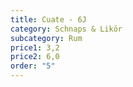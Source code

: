 ```yaml
---
title: Cuate - 6J
category: Schnaps & Likör
subcategory: Rum
price1: 3,2
price2: 6,0
order: "5"
---
```

